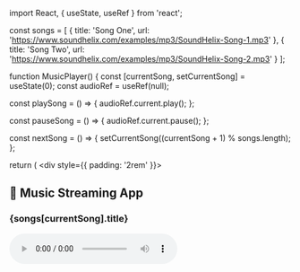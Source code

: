 import React, { useState, useRef } from 'react';

const songs = [
  { title: 'Song One', url: 'https://www.soundhelix.com/examples/mp3/SoundHelix-Song-1.mp3' },
  { title: 'Song Two', url: 'https://www.soundhelix.com/examples/mp3/SoundHelix-Song-2.mp3' }
];

function MusicPlayer() {
  const [currentSong, setCurrentSong] = useState(0);
  const audioRef = useRef(null);

  const playSong = () => {
    audioRef.current.play();
  };

  const pauseSong = () => {
    audioRef.current.pause();
  };

  const nextSong = () => {
    setCurrentSong((currentSong + 1) % songs.length);
  };

  return (
    <div style={{ padding: '2rem' }}>
      <h2>🎵 Music Streaming App</h2>
      <h3>{songs[currentSong].title}</h3>
      <audio ref={audioRef} src={songs[currentSong].url} controls />
      <br />
      <button onClick={playSong}>Play</button>
      <button onClick={pauseSong}>Pause</button>
      <button onClick={nextSong}>Next</button>
    </div>
  );
}

export default MusicPlayer;
